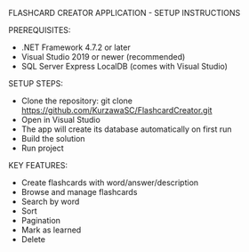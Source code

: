 FLASHCARD CREATOR APPLICATION - SETUP INSTRUCTIONS

PREREQUISITES:
- .NET Framework 4.7.2 or later
- Visual Studio 2019 or newer (recommended)
- SQL Server Express LocalDB (comes with Visual Studio)

SETUP STEPS:
- Clone the repository: git clone https://github.com/KurzawaSC/FlashcardCreator.git
- Open in Visual Studio
- The app will create its database automatically on first run
- Build the solution
- Run project

KEY FEATURES:
- Create flashcards with word/answer/description
- Browse and manage flashcards
- Search by word
- Sort
- Pagination
- Mark as learned
- Delete
